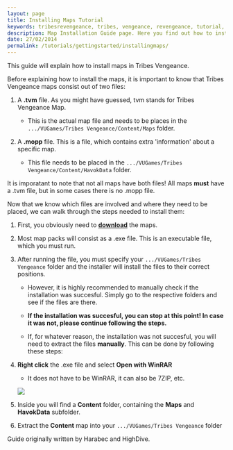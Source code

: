 ```yaml
---
layout: page
title: Installing Maps Tutorial
keywords: tribesrevengeance, tribes, vengeance, revengeance, tutorial, guide, install, map, manual, executable, unzip, tvm, mopp 
description: Map Installation Guide page. Here you find out how to install Tribes Vengeance maps!
date: 27/02/2014
permalink: /tutorials/gettingstarted/installingmaps/
---
```


This guide will explain how to install maps in Tribes Vengeance.

  

Before explaining how to install the maps, it is important to know that Tribes Vengeance maps consist out of two files:

1. A **.tvm** file. As you might have guessed, tvm stands for Tribes Vengeance Map.

    - This is the actual map file and needs to be places in the `.../VUGames/Tribes Vengeance/Content/Maps` folder.

2. A **.mopp** file. This is a file, which contains extra 'information' about a specific map.

    - This file needs to be placed in the `.../VUGames/Tribes Vengeance/Content/HavokData` folder.

It is imporatant to note that not all maps have both files! All maps **must** have a .tvm file, but in some cases there is no .mopp file.

  

Now that we know which files are involved and where they need to be placed, we can walk through the steps needed to install them:

1. First, you obviously need to **[download](/downloads/maps)** the maps.
2. Most map packs will consist as a .exe file. This is an executable file, which you must run.

3. After running the file, you must specify your `.../VUGames/Tribes Vengeance` folder and the installer will install the files to their correct positions.

    - However, it is highly recommended to manually check if the installation was succesful. Simply go to the respective folders and see if the files are  there.

    - **If the installation was succesful, you can stop at this point! In case it was not, please continue following the steps.**

      

    - If, for whatever reason, the installation was not succesful, you will need to extract the files **manually**. This can be done by following these steps:


4. **Right click** the .exe file and select **Open with WinRAR**

    - It does not have to be WinRAR, it can also be 7ZIP, etc.

    ![](unzipmaps.jpg)
5. Inside you will find a **Content** folder, containing the **Maps** and **HavokData** subfolder.
6. Extract the **Content** map into your `.../VUGames/Tribes Vengeance` folder
  
  

Guide originally written by Harabec and HighDive.

